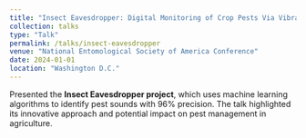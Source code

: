 ```yaml
---
title: "Insect Eavesdropper: Digital Monitoring of Crop Pests Via Vibrational Signals"
collection: talks
type: "Talk"
permalink: /talks/insect-eavesdropper
venue: "National Entomological Society of America Conference"
date: 2024-01-01
location: "Washington D.C."
---
```


Presented the **Insect Eavesdropper project**, which uses machine learning algorithms to identify pest sounds with 96% precision. The talk highlighted its innovative approach and potential impact on pest management in agriculture.